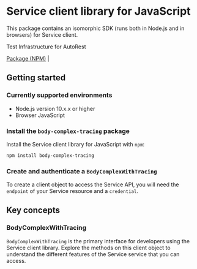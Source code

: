 # Service client library for JavaScript

This package contains an isomorphic SDK (runs both in Node.js and in browsers) for Service client.

Test Infrastructure for AutoRest

[Package (NPM)](https://www.npmjs.com/package/body-complex-tracing) |

## Getting started

### Currently supported environments

- Node.js version 10.x.x or higher
- Browser JavaScript


### Install the `body-complex-tracing` package

Install the Service client library for JavaScript with `npm`:

```bash
npm install body-complex-tracing
```

### Create and authenticate a `BodyComplexWithTracing`

To create a client object to access the Service API, you will need the `endpoint` of your Service resource and a `credential`.
## Key concepts

### BodyComplexWithTracing

`BodyComplexWithTracing` is the primary interface for developers using the Service client library. Explore the methods on this client object to understand the different features of the Service service that you can access.

